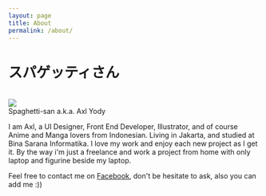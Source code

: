 ```yaml
---
layout: page
title: About
permalink: /about/
---
```

<h1>スパゲッティさん</h1>
<br>
<img src="https://avatars2.githubusercontent.com/u/8794792?v=3&s=180">
<br>
Spaghetti-san a.k.a. Axl Yody


I am Axl, a UI Designer, Front End Developer, Illustrator, and of course Anime and Manga lovers from Indonesian.
Living in Jakarta, and studied at Bina Sarana Informatika.
I love my work and enjoy each new project as I get it.
By the way i'm just a freelance and work a project from home with only laptop and figurine beside my laptop.



Feel free to contact me on [Facebook](https://www.facebook.com/profile.php?id=100007594726461), don't be hesitate to ask, also you can add me :))


